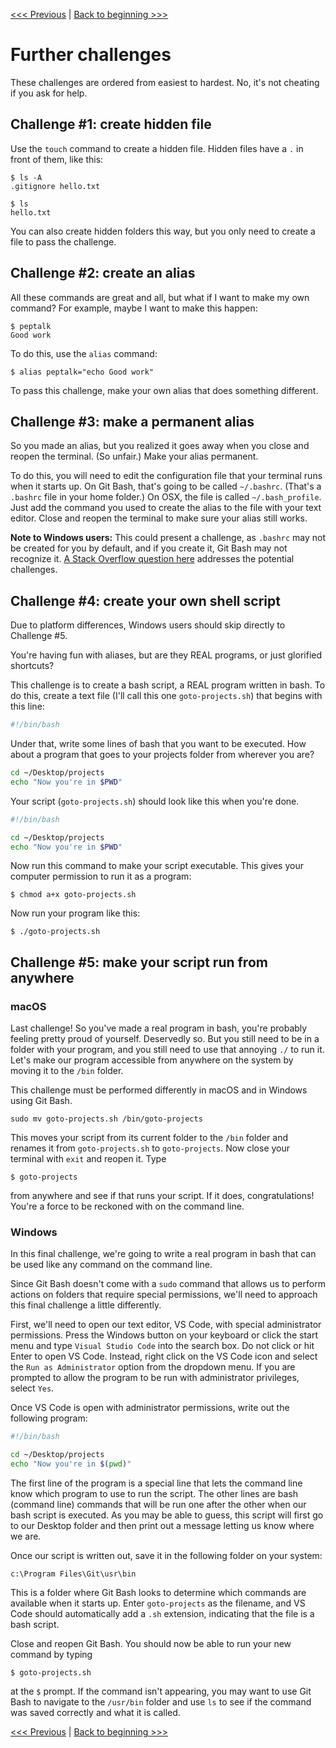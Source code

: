 [<<< Previous](11-summary.md) | [Back to beginning >>>](../README.md)

# Further challenges

These challenges are ordered from easiest to hardest. No, it's not cheating if you ask for help.

## Challenge #1: create hidden file

Use the `touch` command to create a hidden file. Hidden files have a `.` in front of them, like this:

```console
$ ls -A
.gitignore hello.txt

$ ls
hello.txt
```

You can also create hidden folders this way, but you only need to create a file to pass the challenge.

## Challenge #2: create an alias

All these commands are great and all, but what if I want to make my own command? For example, maybe I want to make this happen:

```console
$ peptalk
Good work
```

To do this, use the `alias` command:

```console
$ alias peptalk="echo Good work"
```

To pass this challenge, make your own alias that does something different.

## Challenge #3: make a permanent alias

So you made an alias, but you realized it goes away when you close and reopen the terminal. (So unfair.) Make your alias permanent.

To do this, you will need to edit the configuration file that your terminal runs when it starts up. On Git Bash, that's going to be called `~/.bashrc`. (That's a `.bashrc` file in your home folder.) On OSX, the file is called `~/.bash_profile`. Just add the command you used to create the alias to the file with your text editor. Close and reopen the terminal to make sure your alias still works.

**Note to Windows users:** This could present a challenge, as `.bashrc` may not be created for you by default, and if you create it, Git Bash may not recognize it. [A Stack Overflow question here](https://stackoverflow.com/questions/6883760/git-for-windows-bashrc-or-equivalent-configuration-files-for-git-bash-shell) addresses the potential challenges.

## Challenge #4: create your own shell script

Due to platform differences, Windows users should skip directly to Challenge #5.

You're having fun with aliases, but are they REAL programs, or just glorified shortcuts?

This challenge is to create a bash script, a REAL program written in bash. To do this, create a text file (I'll call this one `goto-projects.sh`) that begins with this line:

```bash
#!/bin/bash
```

Under that, write some lines of bash that you want to be executed. How about a program that goes to your projects folder from wherever you are?

```bash
cd ~/Desktop/projects
echo "Now you're in $PWD"
```

Your script (`goto-projects.sh`) should look like this when you're done.

```bash
#!/bin/bash

cd ~/Desktop/projects
echo "Now you're in $PWD"
```

Now run this command to make your script executable. This gives your computer permission to run it as a program:

```console
$ chmod a+x goto-projects.sh
```

Now run your program like this:

```console
$ ./goto-projects.sh
```

## Challenge #5: make your script run from anywhere

### macOS

Last challenge! So you've made a real program in bash, you're probably feeling pretty proud of yourself. Deservedly so. But you still need to be in a folder with your program, and you still need to use that annoying `./` to run it. Let's make our program accessible from anywhere on the system by moving it to the `/bin` folder.

This challenge must be performed differently in macOS and in Windows using Git Bash.

```console
sudo mv goto-projects.sh /bin/goto-projects
```

This moves your script from its current folder to the `/bin` folder and renames it from `goto-projects.sh` to `goto-projects`. Now close your terminal with `exit` and reopen it. Type

```console
$ goto-projects
```

from anywhere and see if that runs your script. If it does, congratulations! You're a force to be reckoned with on the command line.

### Windows

In this final challenge, we're going to write a real program in bash that can be used like any command on the command line.

Since Git Bash doesn't come with a `sudo` command that allows us to perform actions on folders that require special permissions, we'll need to approach this final challenge a little differently.

First, we'll need to open our text editor, VS Code, with special administrator permissions. Press the Windows button on your keyboard or click the start menu and type `Visual Studio Code` into the search box. Do not click or hit Enter to open VS Code. Instead, right click on the VS Code icon and select the `Run as Administrator` option from the dropdown menu. If you are prompted to allow the program to be run with administrator privileges, select `Yes`.

Once VS Code is open with administrator permissions, write out the following program:

```bash
#!/bin/bash

cd ~/Desktop/projects
echo "Now you're in $(pwd)"
```

The first line of the program is a special line that lets the command line know which program to use to run the script. The other lines are bash (command line) commands that will be run one after the other when our bash script is executed. As you may be able to guess, this script will first go to our Desktop folder and then print out a message letting us know where we are.

Once our script is written out, save it in the following folder on your system:

```console
c:\Program Files\Git\usr\bin
```

This is a folder where Git Bash looks to determine which commands are available when it starts up. Enter `goto-projects` as the filename, and VS Code should automatically add a `.sh` extension, indicating that the file is a bash script.

Close and reopen Git Bash. You should now be able to run your new command by typing

```console
$ goto-projects.sh
```

at the `$` prompt. If the command isn't appearing, you may want to use Git Bash to navigate to the `/usr/bin` folder and use `ls` to see if the command was saved correctly and what it is called.

[<<< Previous](11-summary.md) | [Back to beginning >>>](../README.md)
